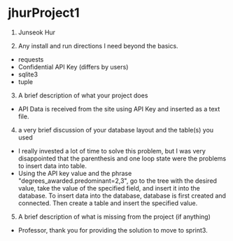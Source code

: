 # jhurProject1
1. Junseok Hur

2. Any install and run directions I need beyond the basics.
- requests
- Confidential API Key (differs by users)
- sqlite3
- tuple

3. A brief description of what your project does
- API Data is received from the site using API Key and inserted as a text file.

4. a very brief discussion of your database layout and the table(s) you used
- I really invested a lot of time to solve this problem, but I was very disappointed that the parenthesis and one loop state were the problems to insert data into table.
- Using the API key value and the phrase "degrees_awarded.predominant=2,3", go to the tree with the desired value, take the value of the specified field, and insert it into the database. To insert data into the database, database is first created and connected. Then create a table and insert the specified value.


5. A  brief description of what is missing from the project (if anything)
- Professor, thank you for providing the solution to move to sprint3.
